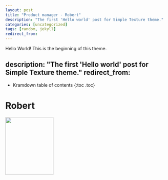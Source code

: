```yaml
---
layout: post
title: "Product manager - Robert"
description: "The first 'Hello world' post for Simple Texture theme."
categories: [uncategorized]
tags: [random, jekyll]
redirect_from:
---
```

Hello World! This is the beginning of this theme.

description: "The first 'Hello world' post for Simple Texture theme."
redirect_from:
---
* Kramdown table of contents
{:toc .toc}

# Robert
<img src="https://raw.githubusercontent.com/team-cero/team-cero.github.io/master/assets/images/Robert_1.jpg?raw=true" height ="180" width="150">

